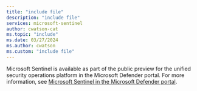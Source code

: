```yaml
---
title: "include file" 
description: "include file" 
services: microsoft-sentinel
author: cwatson-cat
ms.topic: "include"
ms.date: 03/27/2024
ms.author: cwatson
ms.custom: "include file"
---
```


Microsoft Sentinel is available as part of the public preview for the unified security operations platform in the Microsoft Defender portal. For more information, see [Microsoft Sentinel in the Microsoft Defender portal](../microsoft-sentinel-defender-portal.md).

